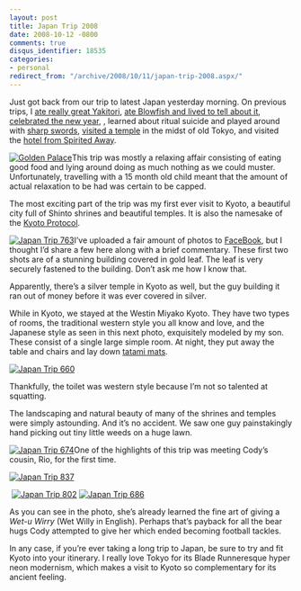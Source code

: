 ```yaml
---
layout: post
title: Japan Trip 2008
date: 2008-10-12 -0800
comments: true
disqus_identifier: 18535
categories:
- personal
redirect_from: "/archive/2008/10/11/japan-trip-2008.aspx/"
---
```


Just got back from our trip to latest Japan yesterday morning. On
previous trips, I [ate really great
Yakitori](http://haacked.com/archive/2005/08/05/dreamingofyakitori.aspx "Yakitori"),
[ate Blowfish and lived to tell about
it](http://haacked.com/archive/2005/01/09/i-ate-blowfish.aspx "Eating Blowfish"),
[celebrated the new
year](http://haacked.com/archive/2005/01/01/new-year-in-tokyo.aspx "Celebrated the new year"),
, learned about ritual suicide and played around with [sharp
swords](http://haacked.com/archive/2005/01/04/on-seppuku-katanas-samurai.aspx "Seppuku Katanas"),
[visited a
temple](http://haacked.com/archive/2005/07/31/asakusa.aspx "Asakusa") in
the midst of old Tokyo, and visited the [hotel from Spirited
Away](http://haacked.com/archive/2005/07/31/spirited-away-hotel.aspx "Spirited Away").

[![Golden
Palace](http://haacked.com/images/haacked_com/WindowsLiveWriter/JapanTrip2008_E4B6/Japan%20Trip%20748_thumb_1.jpg "Golden Palace")](http://haacked.com/images/haacked_com/WindowsLiveWriter/JapanTrip2008_E4B6/Japan%20Trip%20748_2.jpg)This
trip was mostly a relaxing affair consisting of eating good food and
lying around doing as much nothing as we could muster. Unfortunately,
travelling with a 15 month old child meant that the amount of actual
relaxation to be had was certain to be capped.

The most exciting part of the trip was my first ever visit to Kyoto, a
beautiful city full of Shinto shrines and beautiful temples. It is also
the namesake of the [Kyoto
Protocol](http://en.wikipedia.org/wiki/Kyoto_Protocol "Kyoto Protocol").

[![Japan Trip
763](http://haacked.com/images/haacked_com/WindowsLiveWriter/JapanTrip2008_E4B6/Japan%20Trip%20763_thumb.jpg "Japan Trip 763")](http://haacked.com/images/haacked_com/WindowsLiveWriter/JapanTrip2008_E4B6/Japan%20Trip%20763.jpg)I’ve
uploaded a fair amount of photos to
[FaceBook](http://facebook.com/ "Facebook"), but I thought I’d share a
few here along with a brief commentary. These first two shots are of a
stunning building covered in gold leaf. The leaf is very securely
fastened to the building. Don’t ask me how I know that.

Apparently, there’s a silver temple in Kyoto as well, but the guy
building it ran out of money before it was ever covered in silver.

While in Kyoto, we stayed at the Westin Miyako Kyoto. They have two
types of rooms, the traditional western style you all know and love, and
the Japanese style as seen in this next photo, exquisitely modeled by my
son. These consist of a single large simple room. At night, they put
away the table and chairs and lay down [tatami
mats](http://en.wikipedia.org/wiki/Tatami "Tatami on Wikipedia").

[![Japan Trip
660](http://haacked.com/images/haacked_com/WindowsLiveWriter/JapanTrip2008_E4B6/Japan%20Trip%20660_thumb.jpg "Japan Trip 660")](http://haacked.com/images/haacked_com/WindowsLiveWriter/JapanTrip2008_E4B6/Japan%20Trip%20660.jpg)

Thankfully, the toilet was western style because I’m not so talented at
squatting.

The landscaping and natural beauty of many of the shrines and temples
were simply astounding. And it’s no accident. We saw one guy
painstakingly hand picking out tiny little weeds on a huge lawn.

[![Japan Trip
674](http://haacked.com/images/haacked_com/WindowsLiveWriter/JapanTrip2008_E4B6/Japan%20Trip%20674_thumb.jpg "Japan Trip 674")](http://haacked.com/images/haacked_com/WindowsLiveWriter/JapanTrip2008_E4B6/Japan%20Trip%20674.jpg)One
of the highlights of this trip was meeting Cody’s cousin, Rio, for the
first time.

[![Japan Trip
837](http://haacked.com/images/haacked_com/WindowsLiveWriter/JapanTrip2008_E4B6/Japan%20Trip%20837_thumb.jpg "Japan Trip 837")](http://haacked.com/images/haacked_com/WindowsLiveWriter/JapanTrip2008_E4B6/Japan%20Trip%20837.jpg)

 [![Japan Trip
802](http://haacked.com/images/haacked_com/WindowsLiveWriter/JapanTrip2008_E4B6/Japan%20Trip%20802_thumb.jpg "Japan Trip 802")](http://haacked.com/images/haacked_com/WindowsLiveWriter/JapanTrip2008_E4B6/Japan%20Trip%20802.jpg)
[![Japan Trip
686](http://haacked.com/images/haacked_com/WindowsLiveWriter/JapanTrip2008_E4B6/Japan%20Trip%20686_thumb.jpg "Japan Trip 686")](http://haacked.com/images/haacked_com/WindowsLiveWriter/JapanTrip2008_E4B6/Japan%20Trip%20686.jpg)

As you can see in the photo, she’s already learned the fine art of
giving a *Wet-u Wirry* (Wet Willy in English). Perhaps that’s payback
for all the bear hugs Cody attempted to give her which ended becoming
football tackles.

In any case, if you’re ever taking a long trip to Japan, be sure to try
and fit Kyoto into your itinerary. I really love Tokyo for its Blade
Runneresque hyper neon modernism, which makes a visit to Kyoto so
complementary for its ancient feeling.

